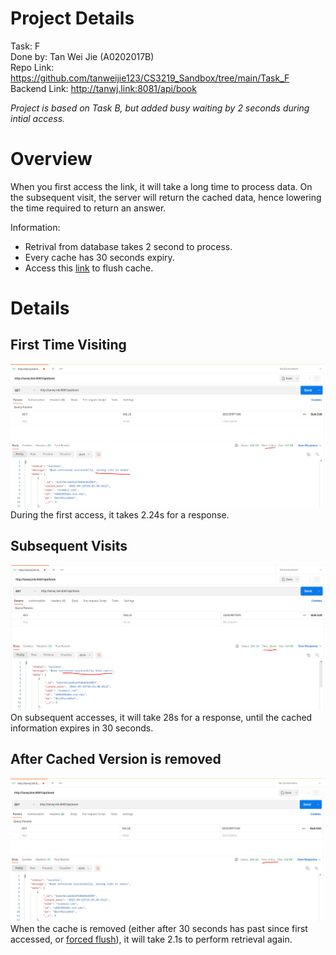 # Project Details
Task: F  
Done by: Tan Wei Jie (A0202017B)  
Repo Link: https://github.com/tanweijie123/CS3219_Sandbox/tree/main/Task_F  
Backend Link: http://tanwj.link:8081/api/book  

*Project is based on Task B, but added busy waiting by 2 seconds during intial access.*  

# Overview
When you first access the link, it will take a long time to process data. On the subsequent visit, the server will return the cached data, hence lowering the time required to return an answer.  

Information: 
- Retrival from database takes 2 second to process. 
- Every cache has 30 seconds expiry. 
- Access this [link](http://tanwj.link:8081/api/flushall) to flush cache. 

# Details 
## First Time Visiting  
![save_to_redis](docs/save_to_redis.png)  
During the first access, it takes 2.24s for a response. 

## Subsequent Visits
![retrieve_from_redis](docs/retrieve_from_redis.png)  
On subsequent accesses, it will take 28s for a response, until the cached information expires in 30 seconds. 

## After Cached Version is removed
![after_cache_remove](docs/after_cache_remove.png)  
When the cache is removed (either after 30 seconds has past since first accessed, or [forced flush](http://tanwj.link:8081/api/flushall)), it will take 2.1s to perform retrieval again.
